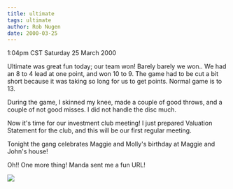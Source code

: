 ```yaml
---
title: ultimate
tags: ultimate
author: Rob Nugen
date: 2000-03-25
---
```


<title></title>
<p class=date>1:04pm CST Saturday 25 March 2000</p>

<p>Ultimate was great fun today; our team won!  Barely barely we won..
We had an 8 to 4 lead at one point, and won 10 to 9.  The game had to
be cut a bit short because it was taking so long for us to get points.
Normal game is to 13.

<p>During the game, I skinned my knee, made a couple of good throws,
and a couple of not good misses.  I did not handle the disc much.

<p>Now it's time for our investment club meeting!  I just prepared
Valuation Statement for the club, and this will be our first regular
meeting.

<p>Tonight the gang celebrates Maggie and Molly's birthday at Maggie and John's house!

<p>Oh!! One more thing!  Manda sent me a fun URL!  <a
href="http://www.phoneSpell.org/"></a>

<p><img src='/images/rob/wL-ROB.gif'>

